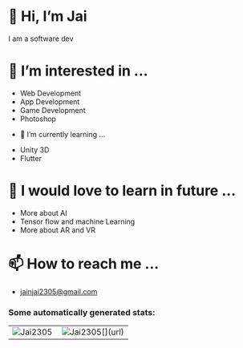 # 👋 Hi, I’m Jai
I am a software dev
# 👀 I’m interested in ...
* Web Development 
* App Development
* Game Development
* Photoshop
- 🌱 I’m currently learning ...
* Unity 3D
* Flutter
# 💞️ I would love to learn in future  ...
* More about AI
* Tensor flow and machine Learning
* More about AR and VR 
# 📫 How to reach me ...
* jainjai2305@gmail.com

<!---
Jai2305/Jai2305 is a ✨ special ✨ repository because its `README.md` (this file) appears on your GitHub profile.
You can click the Preview link to take a look at your changes.
--->
<h3 align="left">Some automatically generated stats:</h3>

<table>
  <tr>
    <td>
      <img align="left" src="https://github-readme-stats.vercel.app/api/top-langs?username=Jai2305&show_icons=true&locale=en&layout=compact&text_color=ffffff&hide_border=true&bg_color=0E141B&title_color=4A67F7" alt="Jai2305" />
    </td>
    <td>
      <img align="center" src="https://github-readme-stats.vercel.app/api?username=Jai2305&show_icons=true&text_color=ffffff&hide_border=true&bg_color=0E141B&title_color=4A67F7&locale=en" alt="Jai2305[](url)" />
    </td>
  </tr>
</table>
